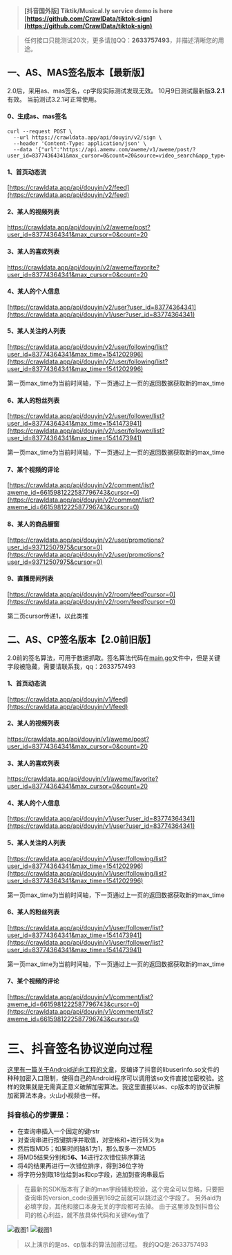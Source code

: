> **[抖音国外版] Tiktik/Musical.ly service demo is here [https://github.com/CrawlData/tiktok-sign](https://github.com/CrawlData/tiktok-sign)**


>任何接口只能测试20次，更多请加QQ：**2633757493**，并描述清晰您的用途。

## 一、AS、MAS签名版本【最新版】
2.0后，采用as、mas签名，cp字段实际测试发现无效。
10月9日测试最新版**3.2.1**有效。
当前测试3.2.1可正常使用。
#### 0、生成as、mas签名
```
curl --request POST \
  --url https://crawldata.app/api/douyin/v2/sign \
  --header 'Content-Type: application/json' \
  --data '{"url":"https://api.amemv.com/aweme/v1/aweme/post/?user_id=83774364341&max_cursor=0&count=20&source=video_search&app_type=normal&manifest_version_code=201&_rticket=1540307722505&ac=wifi&device_id=52650937206&iid=47182912991&os_version=8.1.0&channel=wandoujia&version_code=201&device_type=ONEPLUS%20A5000&language=zh&uuid=866265035315870&resolution=1080*1920&openudid=4617150637217100&update_version_code=2003&app_name=aweme&version_name=2.0.1&os_api=27&device_brand=OnePlus&ssmix=a&device_platform=android&dpi=420&aid=1128"}'
```

#### 1、首页动态流

[https://crawldata.app/api/douyin/v2/feed](https://crawldata.app/api/douyin/v2/feed)

#### 2、某人的视频列表

[https://crawldata.app/api/douyin/v2/aweme/post?user_id=83774364341&max_cursor=0&count=20
](https://crawldata.app/api/douyin/v2/aweme/post?user_id=83774364341&max_cursor=0&count=20)

#### 3、某人的喜欢列表

[https://crawldata.app/api/douyin/v2/aweme/favorite?user_id=83774364341&max_cursor=0&count=20
](https://crawldata.app/api/douyin/v2/aweme/favorite?user_id=83774364341&max_cursor=0&count=20)

#### 4、某人的个人信息

[https://crawldata.app/api/douyin/v2/user?user_id=83774364341](https://crawldata.app/api/douyin/v1/user?user_id=83774364341)

#### 5、某人关注的人列表

[https://crawldata.app/api/douyin/v2/user/following/list?user_id=83774364341&max_time=1541202996](https://crawldata.app/api/douyin/v2/user/following/list?user_id=83774364341&max_time=1541202996)

第一页max_time为当前时间轴，下一页通过上一页的返回数据获取新的max_time

#### 6、某人的粉丝列表

[https://crawldata.app/api/douyin/v2/user/follower/list?user_id=83774364341&max_time=1541473941](https://crawldata.app/api/douyin/v2/user/follower/list?user_id=83774364341&max_time=1541473941)

第一页max_time为当前时间轴，下一页通过上一页的返回数据获取新的max_time

#### 7、某个视频的评论

[https://crawldata.app/api/douyin/v2/comment/list?aweme_id=6615981222587796743&cursor=0](https://crawldata.app/api/douyin/v2/comment/list?aweme_id=6615981222587796743&cursor=0)

#### 8、某人的商品橱窗

[https://crawldata.app/api/douyin/v2/user/promotions?user_id=93712507975&cursor=0](https://crawldata.app/api/douyin/v2/user/promotions?user_id=93712507975&cursor=0)

#### 9、直播房间列表

[https://crawldata.app/api/douyin/v2/room/feed?cursor=0](https://crawldata.app/api/douyin/v2/room/feed?cursor=0)

第二页cursor传递1，以此类推

## 二、AS、CP签名版本【2.0前旧版】
2.0前的签名算法，可用于数据抓取。签名算法代码在[main.go](https://github.com/CrawlData/douyin-sign/blob/master/main.go)文件中，但是关键字段被隐藏，需要请联系我，qq：2633757493
#### 1、首页动态流

[https://crawldata.app/api/douyin/v1/feed](https://crawldata.app/api/douyin/v1/feed)

#### 2、某人的视频列表

[https://crawldata.app/api/douyin/v1/aweme/post?user_id=83774364341&max_cursor=0&count=20
](https://crawldata.app/api/douyin/v1/aweme/post?user_id=83774364341&max_cursor=0&count=20)

#### 3、某人的喜欢列表

[https://crawldata.app/api/douyin/v1/aweme/favorite?user_id=83774364341&max_cursor=0&count=20
](https://crawldata.app/api/douyin/v1/aweme/favorite?user_id=83774364341&max_cursor=0&count=20)

#### 4、某人的个人信息

[https://crawldata.app/api/douyin/v1/user?user_id=83774364341](https://crawldata.app/api/douyin/v1/user?user_id=83774364341)

#### 5、某人关注的人列表

[https://crawldata.app/api/douyin/v1/user/following/list?user_id=83774364341&max_time=1541202996](https://crawldata.app/api/douyin/v1/user/following/list?user_id=83774364341&max_time=1541202996)

第一页max_time为当前时间轴，下一页通过上一页的返回数据获取新的max_time

#### 6、某人的粉丝列表

[https://crawldata.app/api/douyin/v1/user/follower/list?user_id=83774364341&max_time=1541473941](https://crawldata.app/api/douyin/v1/user/follower/list?user_id=83774364341&max_time=1541473941)

第一页max_time为当前时间轴，下一页通过上一页的返回数据获取新的max_time

#### 7、某个视频的评论

[https://crawldata.app/api/douyin/v1/comment/list?aweme_id=6615981222587796743&cursor=0](https://crawldata.app/api/douyin/v1/comment/list?aweme_id=6615981222587796743&cursor=0)


# 三、抖音签名协议逆向过程

[这里有一篇关于Android逆向工程的文章](http://www.520monkey.com/archives/1081)，反编译了抖音的libuserinfo.so文件的种种加密入口限制，使得自己的Android程序可以调用该so文件直接加密校验。这样的效果就是无需真正意义破解加密算法。我这里直接以as、cp版本的协议讲解加密算法本身。火山小视频也一样。

### 抖音核心的步骤是：

+ 在查询串插入一个固定的键rstr
+ 对查询串进行按键排序并取值，对空格和+进行转义为a
+ 然后取MD5；如果时间轴&1为1，那么取多一次MD5
+ 将MD5结果分别和5******6、1******4进行2次错位排序算法
+ 将4的结果再进行一次错位排序，得到36位字符
+ 将字符分别取18位给到as和cp字段，追加到查询串最后

>在最新的SDK版本有了新的mas字段辅助校验，这个完全可以忽略，只要把查询串的version_code设置到169之前就可以跳过这个字段了。
另外aid为必填字段，其他和接口本身无关的字段都可去掉。
>由于这里涉及到抖音公司的核心利益，就不放具体代码和关键Key值了

![截图1](http://yxshare.oss-cn-hangzhou.aliyuncs.com/Screen%20Shot%202018-05-21%20at%2022.04.56.png)
![截图1](http://yxshare.oss-cn-hangzhou.aliyuncs.com/Screen%20Shot%202018-05-21%20at%2022.05.07.png)

> 以上演示的是as、cp版本的算法加密过程。
> 我的QQ是:2633757493




